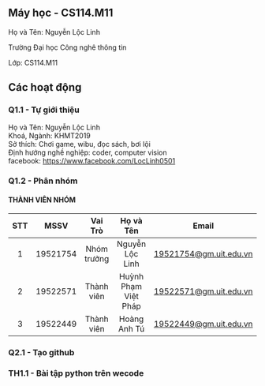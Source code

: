 ## Máy học - CS114.M11

Họ và Tên: Nguyễn Lộc Linh

Trường Đại học Công nghê thông tin

Lớp: CS114.M11

## Các hoạt động

### Q1.1 - Tự giới thiệu

Họ và Tên: Nguyễn Lộc Linh\
Khoá, Ngành: KHMT2019\
Sở thích: Chơi game, wibu, đọc sách, bơi lội\
Định hướng nghề nghiệp: coder, computer vision\
facebook: https://www.facebook.com/LocLinh0501

### Q1.2 - Phân nhóm

#### THÀNH VIÊN NHÓM 
| STT |   MSSV   |   Vai Trò   |      Họ và Tên      |          Email         |
|:---:|:--------:|:-----------:|:-------------------:|:----------------------:|
| 1   | 19521754 | Nhóm trưởng | Nguyễn Lộc Linh     | 19521754@gm.uit.edu.vn |
| 2   | 19522571 | Thành viên  | Huỳnh Phạm Việt Pháp| 19522571@gm.uit.edu.vn |
| 3   | 19522449 | Thành viên  | Hoàng Anh Tú        | 19522449@gm.uit.edu.vn |

### Q2.1 - Tạo github

### TH1.1 - Bài tập python trên wecode
